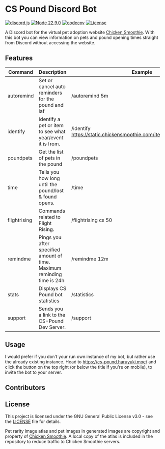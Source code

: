 # CS Pound Discord Bot

[![discord.js](https://img.shields.io/badge/discord.js-14.16.3-blue.svg)](https://github.com/discordjs/discord.js)
[![Node 22.9.0](https://img.shields.io/badge/node-22.9.0-green.svg)](https://nodejs.org/en)
[![codecov](https://codecov.io/github/haruyuki/cs-pound/graph/badge.svg?token=PZ9oAvUEDY)](https://codecov.io/github/haruyuki/cs-pound)
[![License](https://img.shields.io/github/license/haruyuki/cs-pound-js.svg)](https://github.com/haruyuki/cs-pound-js/blob/master/COPYING)

A Discord bot for the virtual pet adoption website [Chicken Smoothie](https://www.chickensmoothie.com). With this bot you can view information on pets and pound opening times straight from Discord without accessing the website.

## Features

| Command      | Description                                                             | Example                                                              |
|--------------|-------------------------------------------------------------------------|----------------------------------------------------------------------|
| autoremind   | Set or cancel auto reminders for the pound and laf                      | /autoremind 5m                                                       |
| identify     | Identify a pet or item to see what year/event it is from.               | /identify <https://static.chickensmoothie.com/item/4645&p=16796.jpg> |
| poundpets    | Get the list of pets in the pound                                       | /poundpets                                                           |
| time         | Tells you how long until the pound/lost & found opens.                  | /time                                                                |
| flightrising | Commands related to Flight Rising.                                      | /flightrising cs 50                                                  |
| remindme     | Pings you after specified amount of time. Maximum reminding time is 24h | /remindme 12m                                                        |
| stats        | Displays CS Pound bot statistics                                        | /statistics                                                          |
| support      | Sends you a link to the CS-Pound Dev Server.                            | /support                                                             |

## Usage

I would prefer if you don't your run own instance of my bot, but rather use the already existing instance. Head to <https://cs-pound.haruyuki.moe/> and click the button on the top right (or below the title if you're on mobile), to invite the bot to your server.

## Contributors

## License

This project is licensed under the GNU General Public License v3.0 - see the [LICENSE](COPYING) file for details.

Pet rarity image atlas and pet images in generated images are copyright and property of [Chicken Smoothie](https://www.chickensmoothie.com). A local copy of the atlas is included in the repository to reduce traffic to Chicken Smoothie servers.
